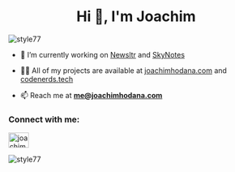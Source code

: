 <h1 align="center">Hi 👋, I'm Joachim</h1>

<p align="left"> <img src="https://komarev.com/ghpvc/?username=style77&label=Profile%20views&color=0e75b6&style=flat" alt="style77" /> </p>

- 🔭 I’m currently working on [Newsltr](https://github.com/Style77/newsltr) and [SkyNotes](https://github.com/Style77/skynotes)

- 👨‍💻 All of my projects are available at [joachimhodana.com](joachimhodana.com) and [codenerds.tech](codenerds.tech)

- 📫 Reach me at **me@joachimhodana.com**

<h3 align="left">Connect with me:</h3>
<p align="left">
<a href="https://linkedin.com/in/joachim-hodana-33815b245" target="blank"><img align="center" src="https://raw.githubusercontent.com/rahuldkjain/github-profile-readme-generator/master/src/images/icons/Social/linked-in-alt.svg" alt="joachim-hodana-33815b245" height="30" width="40" /></a>
</p>

<p><img align="center" src="https://github-readme-stats.vercel.app/api/top-langs?username=style77&show_icons=true&locale=en&layout=compact" alt="style77" /></p>
